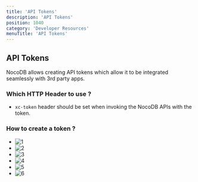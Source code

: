 ```yaml
---
title: 'API Tokens'
description: 'API Tokens'
position: 1040
category: 'Developer Resources'
menuTitle: 'API Tokens'
---
```


<announcement></announcement>

## API Tokens
NocoDB allows creating API tokens which allow it to be integrated seamlessly with 3rd party apps. 

### Which HTTP Header to use ?
- ```xc-token``` header should be set when invoking the NocoDB APIs with the token.

### How to create a token ?

- ![1](https://user-images.githubusercontent.com/5435402/133734223-49bb1567-6cd2-43e5-bdda-aaccda741070.png)
- ![2](https://user-images.githubusercontent.com/5435402/133734234-5ca542b1-5843-46f7-b97b-9e686c6bf7ac.png)
- ![3](https://user-images.githubusercontent.com/5435402/133734238-33d5bdd0-5c97-4dbe-8e49-744193c3ac20.png)
- ![4](https://user-images.githubusercontent.com/5435402/133734239-7b530235-3352-497b-b23c-3a701290a569.png)
- ![5](https://user-images.githubusercontent.com/5435402/133734241-0f25bbd0-ab92-430a-9987-cc745d5b1b47.png)
- ![6](https://user-images.githubusercontent.com/5435402/133734243-6dc8527e-573d-45e2-8cd8-13a8beea0dfa.png)


